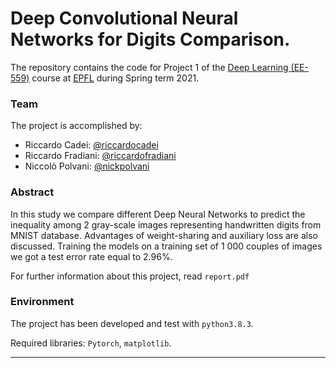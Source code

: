 # Deep Convolutional Neural Networks for Digits Comparison.

The repository contains the code for Project 1 of the [Deep Learning (EE-559)](https://edu.epfl.ch/coursebook/en/deep-learning-EE-559) course at [EPFL](https://www.epfl.ch/en/) during Spring term 2021. 

### Team
The project is accomplished by:
- Riccardo Cadei: [@riccardocadei](https://github.com/riccardocadei)
- Riccardo Fradiani: [@riccardofradiani](https://github.com/riccardofradiani)
- Niccolò Polvani: [@nickpolvani](https://github.com/nickpolvani)

### Abstract
In this study we compare different Deep Neural Networks to predict the inequality among 2 gray-scale images representing handwritten digits from MNIST database. Advantages of weight-sharing and auxiliary loss are also discussed. Training the models on a training set of 1 000 couples of images we got a test error rate equal to 2.96\%.

For further information about this project, read `report.pdf`

### Environment
The project has been developed and test with `python3.8.3`.

Required libraries: `Pytorch`, `matplotlib`.

* * *
